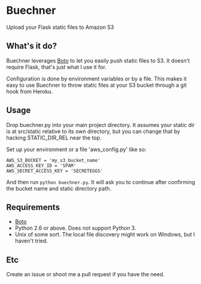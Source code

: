 # Buechner

Upload your Flask static files to Amazon S3

## What's it do?

Buechner leverages [Boto](https://github.com/boto/boto) to let you easily push
static files to S3. It doesn't require Flask, that's just what I use it for.

Configuration is done by environment variables or by a file. This makes it easy
to use Buechner to throw static files at your S3 bucket through a git hook from
Heroku.


## Usage

Drop buechner.py into your main project directory. It assumes your static
dir is at src/static relative to its own directory, but you can change that
by hacking STATIC_DIR_REL near the top.

Set up your environment or a file 'aws_config.py' like so:

    AWS_S3_BUCKET = 'my_s3_bucket_name'
    AWS_ACCESS_KEY_ID = 'SPAM'
    AWS_SECRET_ACCESS_KEY = 'SECRETEGGS'

And then run `python buechner.py`. It will ask you to continue after confirming
the bucket name and static directory path.

## Requirements

*  [Boto](https://github.com/boto/boto)
*  Python 2.6 or above. Does not support Python 3.
*  Unix of some sort. The local file discovery might work on Windows, but I
   haven't tried.

## Etc

Create an issue or shoot me a pull request if you have the need.
